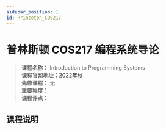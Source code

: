 ```yaml
---
sidebar_position: 1
id: Princeton_COS217 
---
```


# 普林斯顿 COS217 编程系统导论 



>**课程名称：** Introduction to Programming Systems  
**课程官网地址：**[2022年秋](https://www.cs.princeton.edu/courses/archive/fall22/cos217/)   
**先修课程：** 无  
**重要程度：**     
**课程评点：** 

## 课程说明




